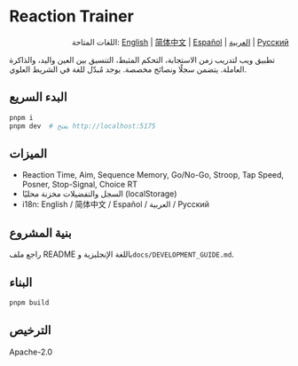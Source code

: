 # Reaction Trainer

<div align="right">

اللغات المتاحة:
<a href="./README.md">English</a> |
<a href="./README.zh-CN.md">简体中文</a> |
<a href="./README.es.md">Español</a> |
<a href="./README.ar.md">العربية</a> |
<a href="./README.ru.md">Русский</a>

</div>

تطبيق ويب لتدريب زمن الاستجابة، التحكم المثبط، التنسيق بين العين واليد، والذاكرة العاملة. يتضمن سجلًا ونصائح مخصصة. يوجد مُبدّل للغة في الشريط العلوي.

## البدء السريع
```bash
pnpm i
pnpm dev  # يفتح http://localhost:5175
```

## الميزات
- Reaction Time, Aim, Sequence Memory, Go/No-Go, Stroop, Tap Speed, Posner, Stop-Signal, Choice RT
- السجل والتفضيلات مخزنة محليًا (localStorage)
- i18n: English / 简体中文 / Español / العربية / Русский

## بنية المشروع
راجع ملف README باللغة الإنجليزية و`docs/DEVELOPMENT_GUIDE.md`.

## البناء
```bash
pnpm build
```

## الترخيص
Apache-2.0
